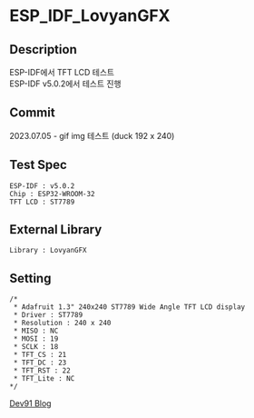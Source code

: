 # ESP_IDF_LovyanGFX

## Description
ESP-IDF에서 TFT LCD 테스트   
ESP-IDF v5.0.2에서 테스트 진행   
   
## Commit
2023.07.05 - gif img 테스트 (duck 192 x 240)  

## Test Spec
```
ESP-IDF : v5.0.2
Chip : ESP32-WROOM-32
TFT LCD : ST7789
```    

## External Library
```
Library : LovyanGFX
```    

## Setting
```
/*
 * Adafruit 1.3" 240x240 ST7789 Wide Angle TFT LCD display
 * Driver : ST7789
 * Resolution : 240 x 240
 * MISO : NC
 * MOSI : 19
 * SCLK : 18
 * TFT_CS : 21
 * TFT_DC : 23
 * TFT_RST : 22
 * TFT_Lite : NC
*/
```    

[Dev91 Blog](https://dev91.tistory.com/)

